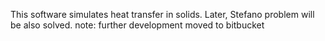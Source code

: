 This software simulates heat transfer in solids. Later, Stefano problem will be also solved.
note: further development moved to bitbucket
